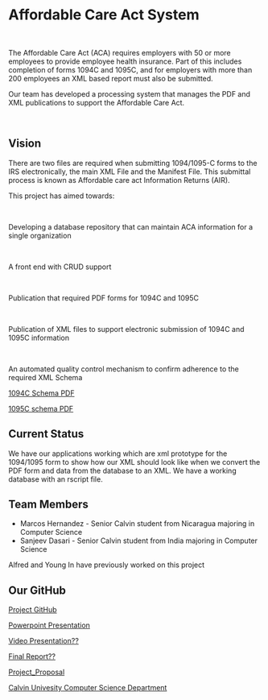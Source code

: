 <html>
<body>
<h1>Affordable Care Act System</h1>
  <br>
<p>The Affordable Care Act (ACA) requires employers with 50 or more employees to provide employee health insurance. Part of this includes completion of forms 1094C and 1095C, and for employers with more than 200 employees an XML based report must also be submitted.</p>
  <p>Our team has developed a processing system that manages the PDF and XML publications to support the Affordable Care Act.</p>
  <br>
  <h2>Vision</h2>
  <p>There are two files are required when submitting 1094/1095-C forms to the IRS electronically, the main XML File and the Manifest File. This submittal process is known as Affordable care act Information Returns (AIR).</p>
  <p>This project has aimed towards: </p>
  <br>
<p>Developing a database repository that can maintain ACA information for a single organization</p>
  <br>
<p>A front end with CRUD support</p>
  <br>
<p>Publication that required PDF forms for 1094C and 1095C</p>
  <br>
<p>Publication of XML files to support electronic submission of 1094C and 1095C information</p>
  <br>
<p>An automated quality control mechanism to confirm adherence to the required XML Schema </p>
   <p><a href="https://www.irs.gov/pub/irs-schema/1095c_ty2015_cw.pdf">1094C Schema PDF</a></p>
   <p><a href="https://www.irs.gov/pub/irs-schema/1095c_ty2015_cw.pdf">1095C schema PDF</a></p>
  <h2>Current Status</h2> 
  <p>We have our applications working which are xml prototype for the 1094/1095 form to show how our XML should look like when we convert the PDF form and data from the database to an XML. We have a working database with an rscript file.</p>
<h2>Team Members</h2> 
  <ul>
  <li>Marcos Hernandez - Senior Calvin student from Nicaragua majoring in Computer Science</li>
  <li>Sanjeev Dasari - Senior Calvin student from India majoring in Computer Science</li>
  </ul> 
  <p>Alfred and Young In have previously worked on this project</p>
  <h2>Our GitHub</h2>
  <p><a href="https://github.com/cs-396-aca-project">Project GitHub</a></p>
  <p><a href="https://docs.google.com/presentation/d/1ybvRam98SkYwoJYI_A8N4EFrpHOR5boPMb69oRjmZB0/edit?usp=sharing">Powerpoint Presentation</a></p>
  <p><a href="https://github.com/cs-396-aca-project">Video Presentation??</a></p>
  <p><a href="https://github.com/cs-396-aca-project">Final Report??</a></p>
  <p><a href="https://docs.google.com/document/d/1KqeGyMWgwET9CFBTbGb6jeKMEkOPgPhx-byzVdGN9tA/edit?usp=sharing">Project_Proposal</a></p>
  <p><a href="https://computing.calvin.edu/">Calvin Univesity Computer Science Department</a></p>
</body>
</html>
